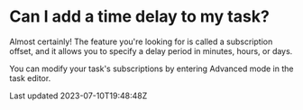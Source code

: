 # Can I add a time delay to my task?

Almost certainly! The feature you're looking for is called a subscription offset, and it allows you to specify a delay period in minutes, hours, or days.

You can modify your task's subscriptions by entering Advanced mode in the task editor.

Last updated 2023-07-10T19:48:48Z